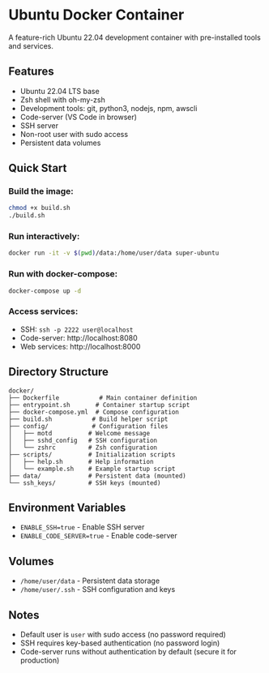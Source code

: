 # Ubuntu Docker Container

A feature-rich Ubuntu 22.04 development container with pre-installed tools and services.

## Features

- Ubuntu 22.04 LTS base
- Zsh shell with oh-my-zsh
- Development tools: git, python3, nodejs, npm, awscli
- Code-server (VS Code in browser)
- SSH server
- Non-root user with sudo access
- Persistent data volumes

## Quick Start

### Build the image:
```bash
chmod +x build.sh
./build.sh
```

### Run interactively:
```bash
docker run -it -v $(pwd)/data:/home/user/data super-ubuntu
```

### Run with docker-compose:
```bash
docker-compose up -d
```

### Access services:
- SSH: `ssh -p 2222 user@localhost`
- Code-server: http://localhost:8080
- Web services: http://localhost:8000

## Directory Structure

```
docker/
├── Dockerfile           # Main container definition
├── entrypoint.sh       # Container startup script
├── docker-compose.yml  # Compose configuration
├── build.sh           # Build helper script
├── config/            # Configuration files
│   ├── motd          # Welcome message
│   ├── sshd_config   # SSH configuration
│   └── zshrc         # Zsh configuration
├── scripts/          # Initialization scripts
│   ├── help.sh       # Help information
│   └── example.sh    # Example startup script
├── data/             # Persistent data (mounted)
└── ssh_keys/         # SSH keys (mounted)
```

## Environment Variables

- `ENABLE_SSH=true` - Enable SSH server
- `ENABLE_CODE_SERVER=true` - Enable code-server

## Volumes

- `/home/user/data` - Persistent data storage
- `/home/user/.ssh` - SSH configuration and keys

## Notes

- Default user is `user` with sudo access (no password required)
- SSH requires key-based authentication (no password login)
- Code-server runs without authentication by default (secure it for production)
